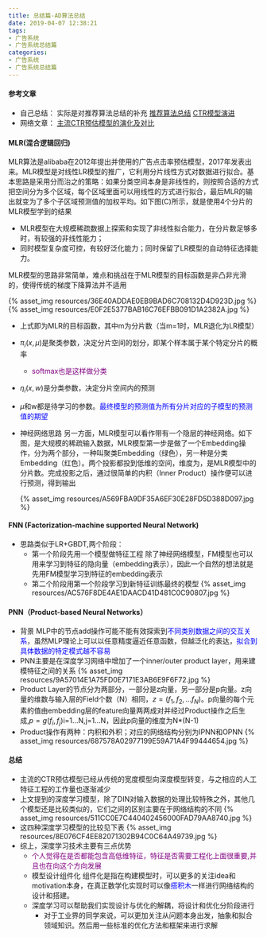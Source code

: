```yaml
---
title: 总结篇-AD算法总结
date: 2019-04-07 12:38:21
tags: 
- 广告系统
- 广告系统总结篇
categories: 
- 广告系统
- 广告系统总结篇
---
```


#### 参考文章
- 自己总结：
实际是对推荐算法总结的补充
[推荐算法总结](https://yuancl.github.io/2019/03/26/rs/总结篇-推荐算法总结/)
[CTR模型演进](https://yuancl.github.io/2019/08/23/ad/CTR模型演进/)
- 网络文章：
[主流CTR预估模型的演化及对比](https://mp.weixin.qq.com/s/s79Dpq5v6ouvCE_vneTYBA)

#### MLR(混合逻辑回归)
MLR算法是alibaba在2012年提出并使用的广告点击率预估模型，2017年发表出来。MLR模型是对线性LR模型的推广，它利用分片线性方式对数据进行拟合。基本思路是采用分而治之的策略：如果分类空间本身是非线性的，则按照合适的方式把空间分为多个区域，每个区域里面可以用线性的方式进行拟合，最后MLR的输出就变为了多个子区域预测值的加权平均。如下图(C)所示，就是使用4个分片的MLR模型学到的结果
  - MLR模型在大规模稀疏数据上探索和实现了非线性拟合能力，在分片数足够多时，有较强的非线性能力；
  - 同时模型复杂度可控，有较好泛化能力；同时保留了LR模型的自动特征选择能力。

MLR模型的思路非常简单，难点和挑战在于MLR模型的目标函数是非凸非光滑的，使得传统的梯度下降算法并不适用


{% asset_img resources/36E40ADDAE0EB9BAD6C708132D4D923D.jpg %}
{% asset_img resources/E0F2E5377BAB16C76EFBB091D1A2382A.jpg %}

- 上式即为MLR的目标函数，其中m为分片数（当m=1时，MLR退化为LR模型）
- $\pi _i(x,\mu)$是聚类参数，决定分片空间的划分，即某个样本属于某个特定分片的概率
  - <font color='purple'>softmax也是这样做分类</font> 
- $\eta _i(x,w)$是分类参数，决定分片空间内的预测
- $\mu$和w都是待学习的参数。<font color='blue'>最终模型的预测值为所有分片对应的子模型的预测值的期望</font>

- 神经网络思路
  另一方面，MLR模型可以看作带有一个隐层的神经网络。如下图，是大规模的稀疏输入数据，MLR模型第一步是做了一个Embedding操作，分为两个部分，一种叫聚类Embedding（绿色），另一种是分类Embedding（红色）。两个投影都投到低维的空间，维度为，是MLR模型中的分片数。完成投影之后，通过很简单的内积（Inner Product）操作便可以进行预测，得到输出
  
  {% asset_img resources/A569FBA9DF35A6EF30E28FD5D388D097.jpg %}
  

#### FNN (Factorization-machine supported Neural Network)
- 思路类似于LR+GBDT,两个阶段：
  - 第一个阶段先用一个模型做特征工程
    除了神经网络模型，FM模型也可以用来学习到特征的隐向量（embedding表示），因此一个自然的想法就是先用FM模型学习到特征的embedding表示
  - 第二个阶段用第一个阶段学习到新特征训练最终的模型
{% asset_img resources/AC576F8DE4AE1DAACD41D481C0C90807.jpg %}

#### PNN（Product-based Neural Networks）
- 背景
  MLP中的节点add操作可能不能有效探索到<font color='blue'>不同类别数据之间的交互关系</font>，虽然MLP理论上可以以任意精度逼近任意函数，但越泛化的表达，<font color='blue'>拟合到具体数据的特定模式越不容易</font>
- PNN主要是在深度学习网络中增加了一个inner/outer product layer，用来建模特征之间的关系
{% asset_img resources/9A57014E1A75FD0E7171E3AB6E9F6F72.jpg %}
- Product Layer的节点分为两部分，一部分是z向量，另一部分是p向量。z向量的维数与输入层的Field个数（N）相同，$z=(f_1,f_2,...f_N)$。p向量的每个元素的值由embedding层的feature向量两两成对并经过Product操作之后生成,$p={g(f_i,f_j)}$i=1...N,j=1...N，因此p向量的维度为N*(N-1)
- Product操作有两种：内积和外积；对应的网络结构分别为IPNN和OPNN
  {% asset_img resources/687578A02977199E59A71A4F99444654.jpg %}

#### 总结
- 主流的CTR预估模型已经从传统的宽度模型向深度模型转变，与之相应的人工特征工程的工作量也逐渐减少
- 上文提到的深度学习模型，除了DIN对输入数据的处理比较特殊之外，其他几个模型还是比较类似的，它们之间的区别主要在于网络结构的不同
{% asset_img resources/511CC0E7C440402456000FAD79AA8740.jpg %}
- 这四种深度学习模型的比较见下表
{% asset_img resources/8E076CF4EE82071302B94C0C64A49739.jpg %}
- 综上，深度学习技术主要有三点优势
  - <font color='purple'>个人觉得在是否都能包含高低维特征，特征是否需要工程化上面很重要,并且也在向这个方向发展</font>
  - 模型设计组件化
    组件化是指在构建模型时，可以更多的关注idea和motivation本身，在真正数学化实现时可以像<font color='blue'>搭积木</font>一样进行网络结构的设计和搭建。
  - 深度学习可以帮助我们实现设计与优化的解耦，将设计和优化分阶段进行
    - 对于工业界的同学来说，可以更加关注从问题本身出发，抽象和拟合领域知识。然后用一些标准的优化方法和框架来进行求解